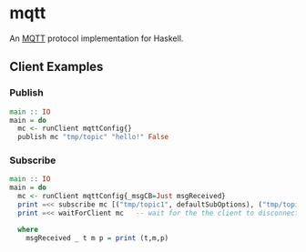# mqtt

An [MQTT][mqtt] protocol implementation for Haskell.

## Client Examples

### Publish

```haskell
main :: IO
main = do
  mc <- runClient mqttConfig{}
  publish mc "tmp/topic" "hello!" False
```

### Subscribe

```haskell
main :: IO
main = do
  mc <- runClient mqttConfig{_msgCB=Just msgReceived}
  print =<< subscribe mc [("tmp/topic1", defaultSubOptions), ("tmp/topic2", defaultSubOptions)]
  print =<< waitForClient mc   -- wait for the the client to disconnect

  where
    msgReceived _ t m p = print (t,m,p)
```

[mqtt]: http://mqtt.org/
